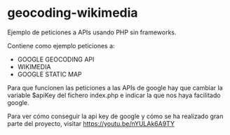 # geocoding-wikimedia
Ejemplo de peticiones a APIs usando PHP sin frameworks.

Contiene como ejemplo peticiones a:
- GOOGLE GEOCODING API
- WIKIMEDIA
- GOOGLE STATIC MAP

Para que funcionen las peticiones a las APIs de google 
hay que cambiar la variable $apiKey del fichero index.php 
e indicar la que nos haya facilitado google.

Para ver cómo conseguir la api key de google y cómo se ha realizado gran 
parte del proyecto, visitar https://youtu.be/nYULAk6A9TY
